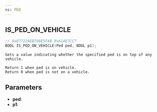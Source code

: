 ```yaml
---
ns: PED
---
```

## IS_PED_ON_VEHICLE

```c
// 0x67722AEB798E5FAB 0xA1AE7CC7
BOOL IS_PED_ON_VEHICLE(Ped ped, BOOL p1);
```

```
Gets a value indicating whether the specified ped is on top of any vehicle.

Return 1 when ped is on vehicle.
Return 0 when ped is not on a vehicle.
```

## Parameters
* **ped**:
* **p1**:
